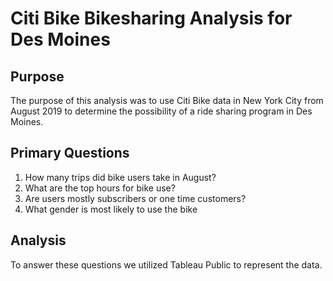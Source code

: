 # Citi Bike Bikesharing Analysis for Des Moines
## Purpose
  The purpose of this analysis was to use Citi Bike data in New York City from August 2019 to determine the possibility of a ride sharing program in Des Moines. 
## Primary Questions
1. How many trips did bike users take in August?
2. What are the top hours for bike use?
3. Are users mostly subscribers or one time customers?
4. What gender is most likely to use the bike

## Analysis
To answer these questions we utilized Tableau Public to represent the data.

<img scr="https://github.com/SWhiteRice1/bikesharing/blob/main/NYC%20Citi%20Bike%20Challenge%20(1).png">
